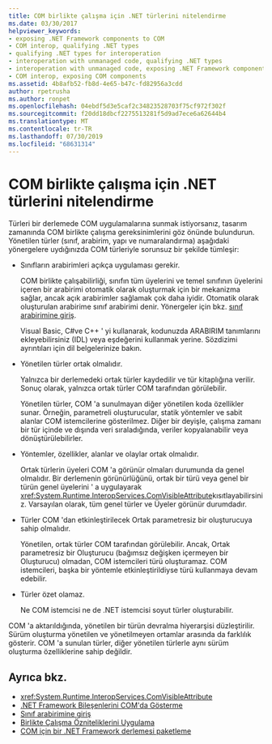 ```yaml
---
title: COM birlikte çalışma için .NET türlerini nitelendirme
ms.date: 03/30/2017
helpviewer_keywords:
- exposing .NET Framework components to COM
- COM interop, qualifying .NET types
- qualifying .NET types for interoperation
- interoperation with unmanaged code, qualifying .NET types
- interoperation with unmanaged code, exposing .NET Framework components
- COM interop, exposing COM components
ms.assetid: 4b8afb52-fb8d-4e65-b47c-fd82956a3cdd
author: rpetrusha
ms.author: ronpet
ms.openlocfilehash: 04ebdf5d3e5caf2c34823528703f75cf972f302f
ms.sourcegitcommit: f20dd18dbcf2275513281f5d9ad7ece6a62644b4
ms.translationtype: MT
ms.contentlocale: tr-TR
ms.lasthandoff: 07/30/2019
ms.locfileid: "68631314"
---
```

# <a name="qualifying-net-types-for-com-interoperation"></a>COM birlikte çalışma için .NET türlerini nitelendirme
Türleri bir derlemede COM uygulamalarına sunmak istiyorsanız, tasarım zamanında COM birlikte çalışma gereksinimlerini göz önünde bulundurun. Yönetilen türler (sınıf, arabirim, yapı ve numaralandırma) aşağıdaki yönergelere uydığınızda COM türleriyle sorunsuz bir şekilde tümleşir:  
  
- Sınıfların arabirimleri açıkça uygulaması gerekir.  
  
     COM birlikte çalışabilirliği, sınıfın tüm üyelerini ve temel sınıfının üyelerini içeren bir arabirimi otomatik olarak oluşturmak için bir mekanizma sağlar, ancak açık arabirimler sağlamak çok daha iyidir. Otomatik olarak oluşturulan arabirime sınıf arabirimi denir. Yönergeler için bkz. [sınıf arabirimine giriş](com-callable-wrapper.md#introducing-the-class-interface).  
  
     Visual Basic, C#ve C++ ' yi kullanarak, kodunuzda ARABIRIM tanımlarını ekleyebilirsiniz (IDL) veya eşdeğerini kullanmak yerine. Sözdizimi ayrıntıları için dil belgelerinize bakın.  
  
- Yönetilen türler ortak olmalıdır.  
  
     Yalnızca bir derlemedeki ortak türler kaydedilir ve tür kitaplığına verilir. Sonuç olarak, yalnızca ortak türler COM tarafından görülebilir.  
  
     Yönetilen türler, COM 'a sunulmayan diğer yönetilen koda özellikler sunar. Örneğin, parametreli oluşturucular, statik yöntemler ve sabit alanlar COM istemcilerine gösterilmez. Diğer bir deyişle, çalışma zamanı bir tür içinde ve dışında veri sıraladığında, veriler kopyalanabilir veya dönüştürülebilirler.  
  
- Yöntemler, özellikler, alanlar ve olaylar ortak olmalıdır.  
  
     Ortak türlerin üyeleri COM 'a görünür olmaları durumunda da genel olmalıdır. Bir derlemenin görünürlüğünü, ortak bir türü veya genel bir türün genel üyelerini ' a uygulayarak <xref:System.Runtime.InteropServices.ComVisibleAttribute>kısıtlayabilirsiniz. Varsayılan olarak, tüm genel türler ve Üyeler görünür durumdadır.  
  
- Türler COM 'dan etkinleştirilecek Ortak parametresiz bir oluşturucuya sahip olmalıdır.  
  
     Yönetilen, ortak türler COM tarafından görülebilir. Ancak, Ortak parametresiz bir Oluşturucu (bağımsız değişken içermeyen bir Oluşturucu) olmadan, COM istemcileri türü oluşturamaz. COM istemcileri, başka bir yöntemle etkinleştirildiyse türü kullanmaya devam edebilir.  
  
- Türler özet olamaz.  
  
     Ne COM istemcisi ne de .NET istemcisi soyut türler oluşturabilir.  
  
 COM 'a aktarıldığında, yönetilen bir türün devralma hiyerarşisi düzleştirilir. Sürüm oluşturma yönetilen ve yönetilmeyen ortamlar arasında da farklılık gösterir. COM 'a sunulan türler, diğer yönetilen türlerle aynı sürüm oluşturma özelliklerine sahip değildir.  
  
## <a name="see-also"></a>Ayrıca bkz.

- <xref:System.Runtime.InteropServices.ComVisibleAttribute>
- [.NET Framework Bileşenlerini COM'da Gösterme](../../../docs/framework/interop/exposing-dotnet-components-to-com.md)
- [Sınıf arabirimine giriş](com-callable-wrapper.md#introducing-the-class-interface)
- [Birlikte Çalışma Özniteliklerini Uygulama](../../../docs/standard/native-interop/apply-interop-attributes.md)
- [COM için bir .NET Framework derlemesi paketleme](../../../docs/framework/interop/packaging-an-assembly-for-com.md)
